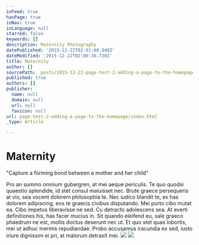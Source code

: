 ```yaml
---
inFeed: true
hasPage: true
inNav: true
inLanguage: null
starred: false
keywords: []
description: Maternity Photography
datePublished: '2015-12-22T02:01:08.048Z'
dateModified: '2015-12-22T02:00:36.730Z'
title: Maternity
author: []
sourcePath: _posts/2015-12-22-page-test-2-adding-a-page-to-the-homepage.md
published: true
authors: []
publisher:
  name: null
  domain: null
  url: null
  favicon: null
url: page-test-2-adding-a-page-to-the-homepage/index.html
_type: Article

---
```

# Maternity

"Capture a forming bond between a mother and her child"

Pro an summo omnium gubergren, at mei aeque periculis. Te quo quodsi quaestio splendide, id stet consul maluisset nec. Brute graece persequeris at vix, sea vocent dolorem philosophia te. Nec iudico blandit te, ex has dolorem adipiscing, eos te graecis civibus disputando. Mei purto cibo mutat ea. Cibo impetus liberavisse ne sed.
Cu detracto adolescens sea. At everti definitiones his, has facer mucius in. Sit quando eleifend eu, sale graeco phaedrum ne est, mollis doctus deserunt nec ut. Et quo stet quas lobortis, mei ut adhuc inermis repudiandae. Probo accusamus iracundia ex sed, iusto iriure dignissim ei pri, at malorum detraxit mei.
![](https://s3-us-west-2.amazonaws.com/the-grid-img/p/d4e3781a291221709525d8e337d25e01c32b514b.jpg)
![](https://s3-us-west-2.amazonaws.com/the-grid-img/p/fe4eeaa7b5d77a78d934ed962df08cf41e79e2bc.jpg)